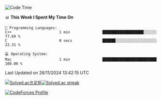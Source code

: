 
<!--START_SECTION:waka-->
![Code Time](http://img.shields.io/badge/Code%20Time-3%2C686%20hrs%2017%20mins-blue)

📊 **This Week I Spent My Time On** 

```text
💬 Programming Languages: 
C++                      1 min               ███████████████████░░░░░░   77.69 % 
C                        0 secs              ██████░░░░░░░░░░░░░░░░░░░   22.31 % 

💻 Operating System: 
Mac                      1 min               █████████████████████████   100.00 % 
```


 Last Updated on 28/11/2024 13:42:15 UTC
<!--END_SECTION:waka-->


[![Solved.ac프로필](http://mazassumnida.wtf/api/generate_badge?boj=hckim96)](https://solved.ac/hckim96)[![Solved.ac streak](http://mazandi.herokuapp.com/api?handle=hckim96&theme=dark)](https://solved.ac/hckim96)


[![CodeForces Profile](https://cf.leed.at?id=hckim96)](https://codeforces.com/profile/hckim96)

